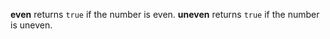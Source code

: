 
**even** returns `true` if the number is even.
**uneven** returns `true` if the number is uneven.

<rv-example-tabs class="pt-3" handle="bs4-icon">
<template type="single-html-file">
<ul>
  <li rv-each-text="['Milk','Chocolate','Butter','Toast']" rv-class-text-success="%text% | even" rv-class-text-danger="%text% | uneven">{text}</li>
</ul>
</template>
</rv-example-tabs>